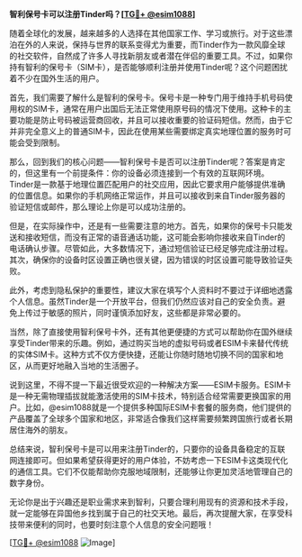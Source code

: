 **智利保号卡可以注册Tinder吗？[[TG💪+ @esim1088](https://t.me/s/esim1088)]**

随着全球化的发展，越来越多的人选择在其他国家工作、学习或旅行。对于这些漂泊在外的人来说，保持与世界的联系变得尤为重要，而Tinder作为一款风靡全球的社交软件，自然成了许多人寻找新朋友或者潜在伴侣的重要工具。不过，如果你持有智利的保号卡（SIM卡），是否能够顺利注册并使用Tinder呢？这个问题困扰着不少在国外生活的用户。

首先，我们需要了解什么是智利的保号卡。保号卡是一种专门用于维持手机号码使用权的SIM卡，通常在用户出国后无法正常使用原号码的情况下使用。这种卡的主要功能是防止号码被运营商回收，并且可以接收重要的验证码短信。然而，由于它并非完全意义上的普通SIM卡，因此在使用某些需要绑定真实地理位置的服务时可能会受到限制。

那么，回到我们的核心问题——智利保号卡是否可以注册Tinder呢？答案是肯定的，但这里有一个前提条件：你的设备必须连接到一个有效的互联网环境。Tinder是一款基于地理位置匹配用户的社交应用，因此它要求用户能够提供准确的位置信息。如果你的手机网络正常运作，并且可以接收到来自Tinder服务器的验证短信或邮件，那么理论上你是可以成功注册的。

但是，在实际操作中，还是有一些需要注意的地方。首先，如果你的保号卡只能发送和接收短信，而没有正常的语音通话功能，这可能会影响你接收来自Tinder的电话确认步骤。尽管如此，大多数情况下，通过短信验证已经足够完成注册过程。其次，确保你的设备时区设置正确也很关键，因为错误的时区设置可能导致验证失败。

此外，考虑到隐私保护的重要性，建议大家在填写个人资料时不要过于详细地透露个人信息。虽然Tinder是一个开放平台，但我们仍然应该对自己的安全负责。避免上传过于敏感的照片，同时谨慎添加好友，这些都是非常必要的。

当然，除了直接使用智利保号卡外，还有其他更便捷的方式可以帮助你在国外继续享受Tinder带来的乐趣。例如，通过购买当地的虚拟号码或者ESIM卡来替代传统的实体SIM卡。这种方式不仅方便快捷，还能让你随时随地切换不同的国家和地区，从而更好地融入当地的生活圈子。

说到这里，不得不提一下最近很受欢迎的一种解决方案——ESIM卡服务。ESIM卡是一种无需物理插拔就能激活使用的SIM卡技术，特别适合经常需要更换国家的用户。比如，@esim1088就是一个提供多种国际ESIM卡套餐的服务商，他们提供的产品覆盖了全球多个国家和地区，非常适合像我们这样需要频繁跨国旅行或者长期居住海外的朋友。

总结来说，智利保号卡是可以用来注册Tinder的，只要你的设备具备稳定的互联网连接即可。但如果希望获得更好的用户体验，不妨考虑一下ESIM卡这类现代化的通信工具。它们不仅能帮助你克服地域限制，还能够让你更加灵活地管理自己的数字身份。

无论你是出于兴趣还是职业需求来到智利，只要合理利用现有的资源和技术手段，就一定能够在异国他乡找到属于自己的社交天地。最后，再次提醒大家，在享受科技带来便利的同时，也要时刻注意个人信息的安全问题哦！

[[TG💪+ @esim1088](https://t.me/s/esim1088) ![Image](https://i.postimg.cc/4NQfJmqS/Snipaste-2025-05-13-00-14-12.png)]